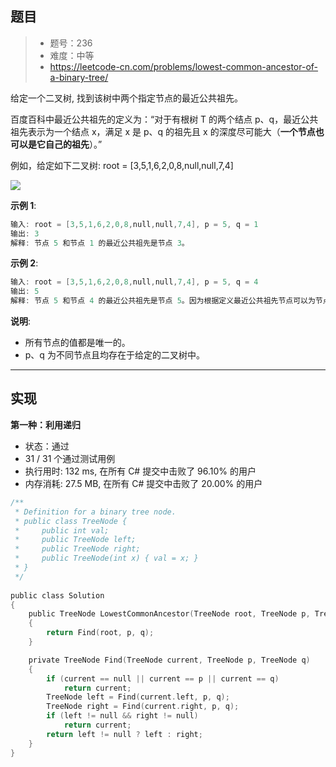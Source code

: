 ## 题目



> - 题号：236
> - 难度：中等
> - https://leetcode-cn.com/problems/lowest-common-ancestor-of-a-binary-tree/

给定一个二叉树, 找到该树中两个指定节点的最近公共祖先。

百度百科中最近公共祖先的定义为：“对于有根树 T 的两个结点 p、q，最近公共祖先表示为一个结点 x，满足 x 是 p、q 的祖先且 x 的深度尽可能大（<b>一个节点也可以是它自己的祖先</b>）。”

例如，给定如下二叉树: root = [3,5,1,6,2,0,8,null,null,7,4]

![](https://img-blog.csdnimg.cn/20190922095031349.png)

<b>示例 1</b>:
```c
输入: root = [3,5,1,6,2,0,8,null,null,7,4], p = 5, q = 1
输出: 3
解释: 节点 5 和节点 1 的最近公共祖先是节点 3。
```

<b>示例 2</b>:
```c
输入: root = [3,5,1,6,2,0,8,null,null,7,4], p = 5, q = 4
输出: 5
解释: 节点 5 和节点 4 的最近公共祖先是节点 5。因为根据定义最近公共祖先节点可以为节点本身。
```

<b>说明</b>:

- 所有节点的值都是唯一的。
- p、q 为不同节点且均存在于给定的二叉树中。


---
## 实现

**第一种：利用递归**

- 状态：通过
- 31 / 31 个通过测试用例
- 执行用时: 132 ms, 在所有 C# 提交中击败了 96.10% 的用户
- 内存消耗: 27.5 MB, 在所有 C# 提交中击败了 20.00% 的用户

```c
/**
 * Definition for a binary tree node.
 * public class TreeNode {
 *     public int val;
 *     public TreeNode left;
 *     public TreeNode right;
 *     public TreeNode(int x) { val = x; }
 * }
 */
 
public class Solution
{
    public TreeNode LowestCommonAncestor(TreeNode root, TreeNode p, TreeNode q)
    {
        return Find(root, p, q);
    }

    private TreeNode Find(TreeNode current, TreeNode p, TreeNode q)
    {
        if (current == null || current == p || current == q)
            return current;
        TreeNode left = Find(current.left, p, q);
        TreeNode right = Find(current.right, p, q);
        if (left != null && right != null)
            return current;
        return left != null ? left : right;
    }
}
```

